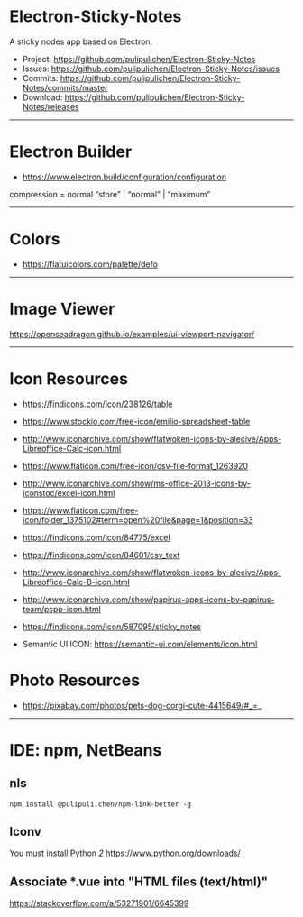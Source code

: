 # Electron-Sticky-Notes
A sticky nodes app based on Electron.

- Project: https://github.com/pulipulichen/Electron-Sticky-Notes
- Issues: https://github.com/pulipulichen/Electron-Sticky-Notes/issues
- Commits: https://github.com/pulipulichen/Electron-Sticky-Notes/commits/master
- Download: https://github.com/pulipulichen/Electron-Sticky-Notes/releases

----

# Electron Builder

- https://www.electron.build/configuration/configuration

compression = normal “store” | “normal” | “maximum” 

----

# Colors

- https://flatuicolors.com/palette/defo

----

# Image Viewer

https://openseadragon.github.io/examples/ui-viewport-navigator/

----

# Icon Resources
- https://findicons.com/icon/238126/table
- https://www.stockio.com/free-icon/emilio-spreadsheet-table

- http://www.iconarchive.com/show/flatwoken-icons-by-alecive/Apps-Libreoffice-Calc-icon.html
- https://www.flaticon.com/free-icon/csv-file-format_1263920
- http://www.iconarchive.com/show/ms-office-2013-icons-by-iconstoc/excel-icon.html
- https://www.flaticon.com/free-icon/folder_1375102#term=open%20file&page=1&position=33

- https://findicons.com/icon/84775/excel
- https://findicons.com/icon/84601/csv_text
- http://www.iconarchive.com/show/flatwoken-icons-by-alecive/Apps-Libreoffice-Calc-B-icon.html

- http://www.iconarchive.com/show/papirus-apps-icons-by-papirus-team/pspp-icon.html
- https://findicons.com/icon/587095/sticky_notes

- Semantic UI ICON: https://semantic-ui.com/elements/icon.html

# Photo Resources

- https://pixabay.com/photos/pets-dog-corgi-cute-4415649/#_=_


----

# IDE: npm, NetBeans

## nls
````
npm install @pulipuli.chen/npm-link-better -g
````

## Iconv

You must install Python *2*
https://www.python.org/downloads/

## Associate *.vue into "HTML files (text/html)"

https://stackoverflow.com/a/53271901/6645399